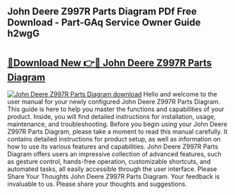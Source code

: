 ## John Deere Z997R Parts Diagram PDf Free Download - Part-GAq Service Owner Guide h2wgG

# <h2><a href="http://dfhw17j.blite.top/?on=John+Deere+Z997R+Parts+Diagram">🔗Download New 👉🔴 John Deere Z997R Parts Diagram</a></h2>

[![John Deere Z997R Parts Diagram download](https://i.imgur.com/lujVjoI.png)](http://dfhw17j.blite.top/?on=John+Deere+Z997R+Parts+Diagram)
Hello and welcome to the user manual for your newly configured John Deere Z997R Parts Diagram. This guide is here to help you master the functions and capabilities of your product. Inside, you will find detailed instructions for installation, usage, maintenance, and troubleshooting. Before you begin using your John Deere Z997R Parts Diagram, please take a moment to read this manual carefully. It contains detailed instructions for product setup, as well as information on how to use its various features and capabilities. John Deere Z997R Parts Diagram offers users an impressive collection of advanced features, such as gesture control, hands-free operation, customizable shortcuts, and automated tasks, all easily accessible through the user interface. Please Share Your Thoughts John Deere Z997R Parts Diagram. Your feedback is invaluable to us. Please share your thoughts and suggestions.
